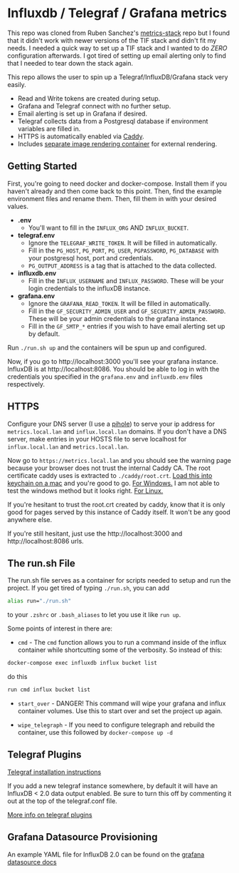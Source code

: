 # Influxdb / Telegraf / Grafana metrics

This repo was cloned from Ruben Sanchez's [metrics-stack](https://github.com/rubenwap/metrics-stack) repo but I found that it didn't work with newer versions of the TIF stack and didn't fit my needs. I needed a quick way to set up a TIF stack and I wanted to do *ZERO* configuration afterwards. I got tired of setting up email alerting only to find that I needed to tear down the stack again.

This repo allows the user to spin up a Telegraf/InfluxDB/Grafana stack very easily.

- Read and Write tokens are created during setup.
- Grafana and Telegraf connect with no further setup.
- Email alerting is set up in Grafana if desired.
- Telegraf collects data from a Postgresql database if environment variables are filled in.
- HTTPS is automatically enabled via [Caddy](https://caddyserver.com/).
- Includes [separate image rendering container](https://github.com/grafana/grafana-image-renderer/blob/master/docs/remote_rendering_using_docker.md) for external rendering.

## Getting Started
First, you're going to need docker and docker-compose. Install them if you haven't already and then come back to this point. Then, find the example environment files and rename them. Then, fill them in with your desired values.

- **.env**
    - You'll want to fill in the `INFLUX_ORG` AND `INFLUX_BUCKET`.
- **telegraf.env**
    - Ignore the `TELEGRAF_WRITE_TOKEN`. It will be filled in automatically.
    - Fill in the `PG_HOST`, `PG_PORT`, `PG_USER`, `PGPASSWORD`, `PG_DATABASE` with your postgresql host, port and credentials.
    - `PG_OUTPUT_ADDRESS` is a tag that is attached to the data collected.
- **influxdb.env**
    - Fill in the `INFLUX_USERNAME` and `INFLUX_PASSWORD`. These will be your login credentials to the influxDB instance.
- **grafana.env**
    - Ignore the `GRAFANA_READ_TOKEN`. It will be filled in automatically.
    - Fill in the `GF_SECURITY_ADMIN_USER` and `GF_SECURITY_ADMIN_PASSWORD`. These will be your admin credentials to the grafana instance.
    - Fill in the `GF_SMTP_*` entries if you wish to have email alerting set up by default.

Run `./run.sh up` and the containers will be spun up and configured.

Now, if you go to http://localhost:3000 you'll see your grafana instance. InfluxDB is at http://localhost:8086. You should be able to log in with the credentials you specified in the `grafana.env` and `influxdb.env` files respectively.

## HTTPS
Configure your DNS server (I use a [pihole](https://pi-hole.net/)) to serve your ip address for `metrics.local.lan` and `influx.local.lan` domains. If you don't have a DNS server, make entries in your HOSTS file to serve localhost for `influx.local.lan` and `metrics.local.lan`.

Now go to `https://metrics.local.lan` and you should see the warning page because your browser does not trust the internal Caddy CA. The root certificate caddy uses is extracted to `./caddy/root.crt`. [Load this into keychain on a mac](https://apple.stackexchange.com/questions/80623/import-certificates-into-the-system-keychain-via-the-command-line) and you're good to go. [For Windows.](https://support.securly.com/hc/en-us/articles/360026808753-How-to-manually-install-the-Securly-SSL-certificate-on-Windows) I am not able to test the windows method but it looks right. [For Linux.](https://thomas-leister.de/en/how-to-import-ca-root-certificate/)

If you're hesitant to trust the root.crt created by caddy, know that it is only good for pages served by this instance of Caddy itself. It won't be any good anywhere else.

If you're still hesitant, just use the http://localhost:3000 and http://localhost:8086 urls.

## The run.sh File

The run.sh file serves as a container for scripts needed to setup and run the project. If you get tired of typing `./run.sh`, you can add
```bash
alias run="./run.sh"
```
 to your `.zshrc` or `.bash_aliases` to let you use it like `run up`.

Some points of interest in there are:

- `cmd` - The `cmd` function allows you to run a command inside of the influx container while shortcutting some of the verbosity. So instead of this:
```bash
docker-compose exec influxdb influx bucket list
```
do this
```bash
run cmd influx bucket list
```

- `start_over` - DANGER! This command will wipe your grafana and influx container volumes. Use this to start over and set the project up again.

- `wipe_telegraph` - If you need to configure telegraph and rebuild the container, use this followed by `docker-compose up -d`

## Telegraf Plugins

[Telegraf installation instructions](https://docs.influxdata.com/telegraf/v1.18/introduction/installation/)

If you add a new telegraf instance somewhere, by default it will have an InfluxDB < 2.0 data output enabled. Be sure to turn this off by commenting it out at the top of the telegraf.conf file.

[More info on telegraf plugins](https://github.com/influxdata/telegraf/tree/master/plugins)

## Grafana Datasource Provisioning

An example YAML file for InfluxDB 2.0 can be found on the [grafana datasource docs](https://grafana.com/docs/grafana/latest/datasources/influxdb/#influxdb-2x-for-flux-example)
